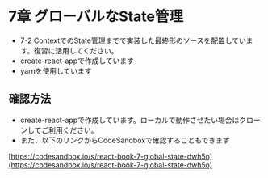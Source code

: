 
# 7章 グローバルなState管理

- 7-2 ContextでのState管理までで実装した最終形のソースを配置しています。復習に活用してください。
- create-react-appで作成しています
- yarnを使用しています

## 確認方法

- create-react-appで作成しています。ローカルで動作させたい場合はクローンしてご利用ください。
- また、以下のリンクからCodeSandboxで確認することもできます

[https://codesandbox.io/s/react-book-7-global-state-dwh5o](https://codesandbox.io/s/react-book-7-global-state-dwh5o)
